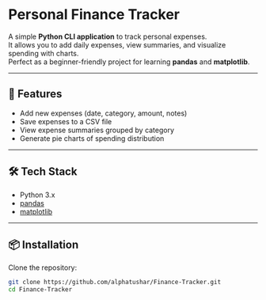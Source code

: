 # Personal Finance Tracker

A simple **Python CLI application** to track personal expenses.  
It allows you to add daily expenses, view summaries, and visualize spending with charts.  
Perfect as a beginner-friendly project for learning **pandas** and **matplotlib**.

---

## 🚀 Features
- Add new expenses (date, category, amount, notes)
- Save expenses to a CSV file
- View expense summaries grouped by category
- Generate pie charts of spending distribution

---

## 🛠️ Tech Stack
- Python 3.x
- [pandas](https://pandas.pydata.org/)
- [matplotlib](https://matplotlib.org/)

---

## 📦 Installation
Clone the repository:
```bash
git clone https://github.com/alphatushar/Finance-Tracker.git
cd Finance-Tracker